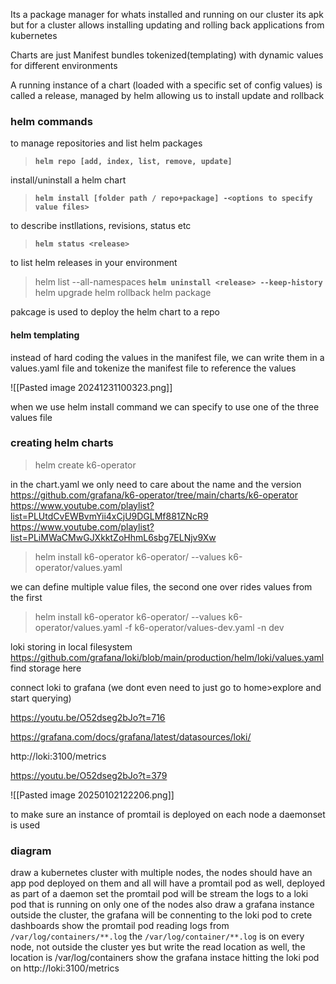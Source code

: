  Its a package manager for whats installed and running on our cluster
its apk but for a cluster
allows installing updating and rolling back applications from kubernetes

Charts are just Manifest bundles tokenized(templating) with dynamic values for different environments

A running instance of a chart (loaded with a specific set of config values) is called a release, managed by helm allowing us to install update and rollback
### helm commands

to manage repositories and list helm packages
> **`helm repo [add, index, list, remove, update]`**

install/uninstall a helm chart
> **`helm install [folder path / repo+package] -<options to specify value files>`**

to describe instllations, revisions, status etc
> **`helm status <release>`**

to list helm releases in your environment
> helm list --all-namespaces
> **`helm uninstall <release> --keep-history`**
> helm upgrade
> helm rollback
> helm package

pakcage is used to deploy the helm chart to a repo

#### helm templating
instead of hard coding the values in the manifest file, we can write them in a values.yaml file and tokenize the manifest file to reference the values

![[Pasted image 20241231100323.png]]

when we use helm install command we can specify to use one of the three values file

### creating helm charts

> helm create k6-operator

in the chart.yaml we only need to care about the name and the version
https://github.com/grafana/k6-operator/tree/main/charts/k6-operator
https://www.youtube.com/playlist?list=PLUtdCvEWBvmYii4xCjU9DGLMf881ZNcR9
https://www.youtube.com/playlist?list=PLiMWaCMwGJXkktZoHhmL6sbg7ELNjv9Xw
> helm install k6-operator k6-operator/ --values k6-operator/values.yaml

we can define multiple value files, the second one over rides values from the first
>helm install k6-operator k6-operator/ --values k6-operator/values.yaml -f k6-operator/values-dev.yaml -n dev


loki storing in local filesystem 
https://github.com/grafana/loki/blob/main/production/helm/loki/values.yaml
find storage here


connect loki to grafana  (we dont even need to just go to home>explore and start querying)

https://youtu.be/O52dseg2bJo?t=716

https://grafana.com/docs/grafana/latest/datasources/loki/

http://loki:3100/metrics

https://youtu.be/O52dseg2bJo?t=379

![[Pasted image 20250102122206.png]]

to make sure an instance of promtail is deployed on each node a daemonset is used 



### diagram
draw a kubernetes cluster with multiple nodes,
the nodes should have an app pod deployed on them and all will have a promtail pod as well, deployed as part of a daemon set
the promtail pod will be stream the logs to a loki pod that is running on only one of the nodes
also draw a grafana instance outside the cluster, the grafana will be connenting to the loki pod to crete dashboards
show the promtail pod reading logs from `/var/log/containers/**.log`
the `/var/log/container/**.log` is on every node, not outside the cluster
yes but write the read location as well, the location is /var/log/containers
show the grafana instace hitting the loki pod on http://loki:3100/metrics